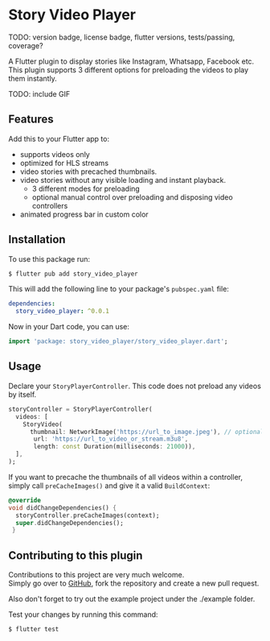 # Story Video Player

TODO: version badge, license badge, flutter versions, tests/passing, coverage?

A Flutter plugin to display stories like Instagram, Whatsapp, Facebook etc. This plugin supports 3 different options for preloading the videos to play them instantly.

TODO: include GIF

## Features

Add this to your Flutter app to:
- supports videos only
- optimized for HLS streams
- video stories with precached thumbnails.
- video stories without any visible loading and instant playback.
  - 3 different modes for preloading
  - optional manual control over preloading and disposing video controllers
- animated progress bar in custom color

## Installation

To use this package run:
```bash
$ flutter pub add story_video_player
```
This will add the following line to your package's `pubspec.yaml` file:
```yml
dependencies:
  story_video_player: ^0.0.1
```
Now in your Dart code, you can use:
```dart
import 'package: story_video_player/story_video_player.dart';
```

## Usage
Declare your `StoryPlayerController`. This code does not preload any videos by itself.
```dart
storyController = StoryPlayerController(
  videos: [
    StoryVideo(
      thumbnail: NetworkImage('https://url_to_image.jpeg'), // optional
       url: 'https://url_to_video_or_stream.m3u8',
       length: const Duration(milliseconds: 21000)),
  ],
);
```
If you want to precache the thumbnails of all videos within a controller, simply call `preCacheImages()` and give it a valid `BuildContext`:
```dart
@override
void didChangeDependencies() {
  storyController.preCacheImages(context);
  super.didChangeDependencies();
 }
```

## Contributing to this plugin

Contributions to this project are very much welcome.  
Simply go over to [GitHub](https://github.com/TobiasPrt/story_video_player), fork the repository and create a new pull request.

Also don't forget to try out the example project under the ./example folder.

Test your changes by running this command:
```bash
$ flutter test
```
